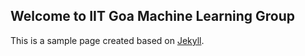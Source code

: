 ## Welcome to IIT Goa Machine Learning Group

This is a sample page created based on [Jekyll](https://jekyllrb.com/). 

